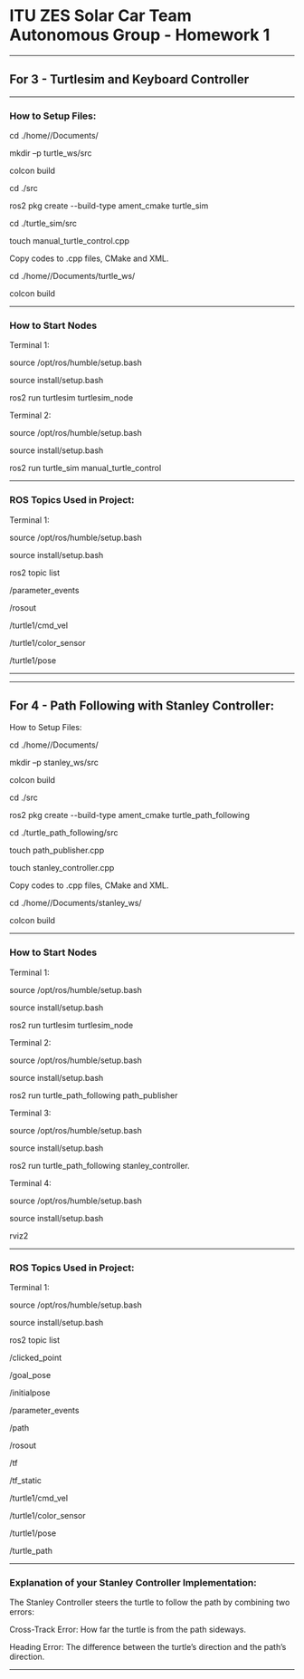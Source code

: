# ITU ZES Solar Car Team Autonomous Group - Homework 1
-----------------------------------------------------
## For 3 - Turtlesim and Keyboard Controller 
-----------------------------------------------------

### How to Setup Files: 

cd ./home/<user>/Documents/ 

mkdir –p turtle_ws/src 

colcon build 

cd ./src 

ros2 pkg create --build-type ament_cmake turtle_sim 

cd ./turtle_sim/src 

touch manual_turtle_control.cpp 

Copy codes to .cpp files, CMake and XML. 

cd ./home/<user>/Documents/turtle_ws/ 

colcon build 

-----------------------------------------------------

### How to Start Nodes 

Terminal 1:  

source /opt/ros/humble/setup.bash 

source install/setup.bash 

ros2 run turtlesim turtlesim_node


Terminal 2:  

source /opt/ros/humble/setup.bash 

source install/setup.bash 

ros2 run turtle_sim manual_turtle_control 

-----------------------------------------------------

### ROS Topics Used in Project: 

Terminal 1: 

source /opt/ros/humble/setup.bash 

source install/setup.bash 

ros2 topic list 

/parameter_events 

/rosout 

/turtle1/cmd_vel 

/turtle1/color_sensor 

/turtle1/pose 

-----------------------------------------------------
-----------------------------------------------------

## For 4 - Path Following with Stanley Controller: 

How to Setup Files: 

cd ./home/<user>/Documents/ 

mkdir –p stanley_ws/src 

colcon build 

cd ./src 

ros2 pkg create --build-type ament_cmake turtle_path_following 

cd ./turtle_path_following/src 

touch path_publisher.cpp 

touch stanley_controller.cpp 

Copy codes to .cpp files, CMake and XML. 

cd ./home/<user>/Documents/stanley_ws/ 

colcon build 

-----------------------------------------------------

### How to Start Nodes 

Terminal 1:  

source /opt/ros/humble/setup.bash 

source install/setup.bash 

ros2 run turtlesim turtlesim_node 


Terminal 2:  

source /opt/ros/humble/setup.bash 

source install/setup.bash 

ros2 run turtle_path_following path_publisher 


Terminal 3:  

source /opt/ros/humble/setup.bash 

source install/setup.bash 

ros2 run turtle_path_following stanley_controller. 


Terminal 4:  

source /opt/ros/humble/setup.bash 

source install/setup.bash 

rviz2  

-----------------------------------------------------

### ROS Topics Used in Project: 

Terminal 1: 

source /opt/ros/humble/setup.bash 

source install/setup.bash 

ros2 topic list 

/clicked_point 

/goal_pose 

/initialpose 

/parameter_events 

/path 

/rosout 

/tf 

/tf_static 

/turtle1/cmd_vel 

/turtle1/color_sensor 

/turtle1/pose 

/turtle_path 

-----------------------------------------------------

### Explanation of your Stanley Controller Implementation: 

The Stanley Controller steers the turtle to follow the path by combining two errors: 

Cross-Track Error: How far the turtle is from the path sideways. 

Heading Error: The difference between the turtle’s direction and the path’s direction.

----------------------------------------------------



 

